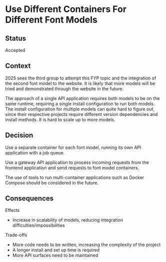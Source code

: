 # Use Different Containers For Different Font Models

## Status

Accepted

## Context

2025 sees the third group to attempt this FYP topic and the integration of the second font model to the website. It is likely that more models will be tried and demonstrated through the website in the future.

The approach of a single API application requires both models to be on the same runtime, requiring a single install configuration to run both models. The install configuration for multiple models can quite hard to figure out, since their respective projects require different version dependencies and install methods. It is hard to scale up to more models.

## Decision

Use a separate container for each font model, running its own API application with a job queue.

Use a gateway API application to process incoming requests from the frontend application and send requests to font model containers.

The use of tools to run multi-container applications such as Docker Compose should be considered in the future.

## Consequences

Effects

- Increase in scalability of models, reducing integration difficulties/impossibilities

Trade-offs

- More code needs to be written, increasing the complexity of the project
- A longer install and set up time is required
- More API surfaces need to be maintained
